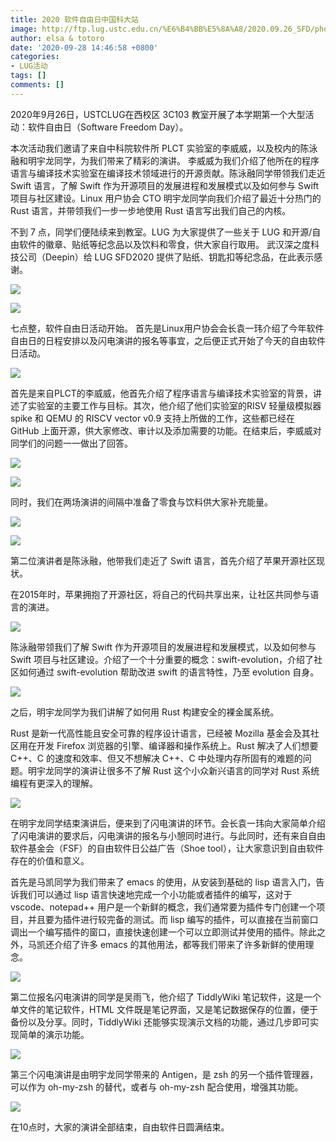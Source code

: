 ```yaml
---
title: 2020 软件自由日中国科大站
image: http://ftp.lug.ustc.edu.cn/%E6%B4%BB%E5%8A%A8/2020.09.26_SFD/photos/DSC00538.JPG
author: elsa & totoro
date: '2020-09-28 14:46:58 +0800'
categories:
- LUG活动
tags: []
comments: []
---
```


2020年9月26日，USTCLUG在西校区 3C103 教室开展了本学期第一个大型活动：软件自由日（Software Freedom Day）。

本次活动我们邀请了来自中科院软件所 PLCT 实验室的李威威，以及校内的陈泳融和明宇龙同学，为我们带来了精彩的演讲。
李威威为我们介绍了他所在的程序语言与编译技术实验室在编译技术领域进行的开源贡献。陈泳融同学带领我们走近 Swift 语言，了解 Swift 作为开源项目的发展进程和发展模式以及如何参与 Swift 项目与社区建设。Linux 用户协会 CTO 明宇龙同学向我们介绍了最近十分热门的 Rust 语言，并带领我们一步一步地使用 Rust 语言写出我们自己的内核。

不到 7 点，同学们便陆续来到教室。LUG 为大家提供了一些关于 LUG 和开源/自由软件的徽章、贴纸等纪念品以及饮料和零食，供大家自行取用。
武汉深之度科技公司（Deepin）给 LUG SFD2020 提供了贴纸、钥匙扣等纪念品，在此表示感谢。

![](http://ftp.lug.ustc.edu.cn/%E6%B4%BB%E5%8A%A8/2020.09.26_SFD/photos/DSC00544.JPG)

![](http://ftp.lug.ustc.edu.cn/%E6%B4%BB%E5%8A%A8/2020.09.26_SFD/photos/DSC00582.JPG)

七点整，软件自由日活动开始。
首先是Linux用户协会会长袁一玮介绍了今年软件自由日的日程安排以及闪电演讲的报名等事宜，之后便正式开始了今天的自由软件日活动。

![](http://ftp.lug.ustc.edu.cn/%E6%B4%BB%E5%8A%A8/2020.09.26_SFD/photos/DSC00496.JPG)

首先是来自PLCT的李威威，他首先介绍了程序语言与编译技术实验室的背景，讲述了实验室的主要工作与目标。其次，他介绍了他们实验室的RISV 轻量级模拟器 spike 和 QEMU 的 RISCV vector v0.9 支持上所做的工作，这些都已经在 GitHub 上面开源，供大家修改、审计以及添加需要的功能。在结束后，李威威对同学们的问题一一做出了回答。

![](http://ftp.lug.ustc.edu.cn/%E6%B4%BB%E5%8A%A8/2020.09.26_SFD/photos/DSC00510.JPG)

![](http://ftp.lug.ustc.edu.cn/%E6%B4%BB%E5%8A%A8/2020.09.26_SFD/photos/DSC00512.JPG)

同时，我们在两场演讲的间隔中准备了零食与饮料供大家补充能量。

![](http://ftp.lug.ustc.edu.cn/%E6%B4%BB%E5%8A%A8/2020.09.26_SFD/photos/DSC00516.JPG)

![](http://ftp.lug.ustc.edu.cn/%E6%B4%BB%E5%8A%A8/2020.09.26_SFD/photos/DSC00517.JPG)

第二位演讲者是陈泳融，他带我们走近了 Swift 语言，首先介绍了苹果开源社区现状。

在2015年时，苹果拥抱了开源社区，将自己的代码共享出来，让社区共同参与语言的演进。

![](http://ftp.lug.ustc.edu.cn/%E6%B4%BB%E5%8A%A8/2020.09.26_SFD/photos/DSC00524.JPG)

陈泳融带领我们了解 Swift 作为开源项目的发展进程和发展模式，以及如何参与 Swift 项目与社区建设。介绍了一个十分重要的概念：swift-evolution，介绍了社区如何通过 swift-evolution 帮助改进 swift 的语言特性，乃至 evolution 自身。

![](http://ftp.lug.ustc.edu.cn/%E6%B4%BB%E5%8A%A8/2020.09.26_SFD/photos/DSC00525.JPG)

之后，明宇龙同学为我们讲解了如何用 Rust 构建安全的裸金属系统。

Rust 是新一代高性能且安全可靠的程序设计语言，已经被 Mozilla 基金会及其社区用在开发 Firefox 浏览器的引擎、编译器和操作系统上。Rust 解决了人们想要 C++、C 的速度和效率、但又不想解决 C++、C 中处理内存所固有的难题的问题。明宇龙同学的演讲让很多不了解 Rust 这个小众新兴语言的同学对 Rust 系统编程有更深入的理解。

![](http://ftp.lug.ustc.edu.cn/%E6%B4%BB%E5%8A%A8/2020.09.26_SFD/photos/DSC00555.JPG)

在明宇龙同学结束演讲后，便来到了闪电演讲的环节。会长袁一玮向大家简单介绍了闪电演讲的要求后，闪电演讲的报名与小憩同时进行。与此同时，还有来自自由软件基金会（FSF）的自由软件日公益广告（Shoe tool），让大家意识到自由软件存在的价值和意义。

首先是马凯同学为我们带来了 emacs 的使用，从安装到基础的 lisp 语言入门，告诉我们可以通过 lisp 语言快速地完成一个小功能或者插件的编写，这对于 vscode、notepad++ 用户是一个新鲜的概念，我们通常要为插件专门创建一个项目，并且要为插件进行较完备的测试。而 lisp 编写的插件，可以直接在当前窗口调出一个编写插件的窗口，直接快速创建一个可以立即测试并使用的插件。除此之外，马凯还介绍了许多 emacs 的其他用法，都等我们带来了许多新鲜的使用理念。

![](http://ftp.lug.ustc.edu.cn/%E6%B4%BB%E5%8A%A8/2020.09.26_SFD/photos/DSC00561.JPG)

第二位报名闪电演讲的同学是吴雨飞，他介绍了 TiddlyWiki 笔记软件，这是一个单文件的笔记软件，HTML 文件既是笔记界面，又是笔记数据保存的位置，便于备份以及分享。同时，TiddlyWiki 还能够实现演示文档的功能，通过几步即可实现简单的演示功能。

![](http://ftp.lug.ustc.edu.cn/_h5ai/public/cache/thumbs/thumb-b2f024c0c1a0b056c13421d4b66d4893aeb23030-320x240.jpg)

第三个闪电演讲是由明宇龙同学带来的 Antigen，是 zsh 的另一个插件管理器，可以作为 oh-my-zsh 的替代，或者与 oh-my-zsh 配合使用，增强其功能。

![](http://ftp.lug.ustc.edu.cn/_h5ai/public/cache/thumbs/thumb-c259494896b849834688a72ec7aec00fde5bab87-320x240.jpg)

在10点时，大家的演讲全部结束，自由软件日圆满结束。

